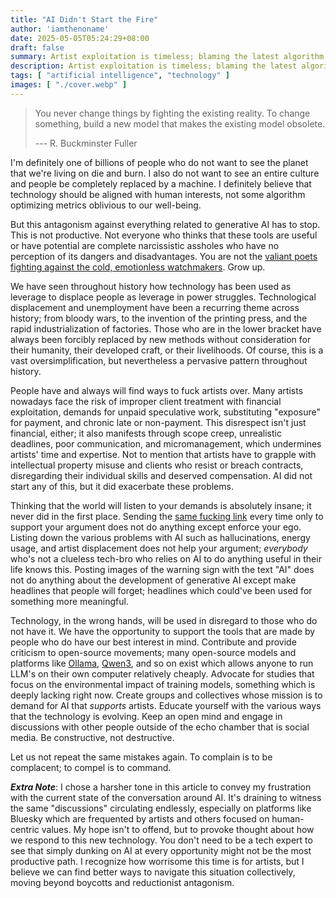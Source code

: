 ```yaml
---
title: "AI Didn't Start the Fire"
author: 'iamthenoname'
date: 2025-05-05T05:24:29+08:00
draft: false
summary: Artist exploitation is timeless; blaming the latest algorithm misses the real enemy.
description: Artist exploitation is timeless; blaming the latest algorithm misses the real enemy.
tags: [ "artificial intelligence", "technology" ]
images: [ "./cover.webp" ]
---
```


> You never change things by fighting the existing reality. To change something, build a new model that makes the existing model obsolete.
>
> --- R. Buckminster Fuller

I'm definitely one of billions of people who do not want to see the planet that we're living on die and burn. I also do not want to see an entire culture and people be completely replaced by a machine. I definitely believe that technology should be aligned with human interests, not some algorithm optimizing metrics oblivious to our well-being.

But this antagonism against everything related to generative AI has to stop. This is not productive. Not everyone who thinks that these tools are useful or have potential are complete narcissistic assholes who have no perception of its dangers and disadvantages. You are not the [valiant poets fighting against the cold, emotionless watchmakers](https://ellipsus.com/blog/the-watchmakers). Grow up.

We have seen throughout history how technology has been used as leverage to displace people as leverage in power struggles. Technological displacement and unemployment have been a recurring theme across history; from bloody wars, to the invention of the printing press, and the rapid industrialization of factories. Those who are in the lower bracket have always been forcibly replaced by new methods without consideration for their humanity, their developed craft, or their livelihoods. Of course, this is a vast oversimplification, but nevertheless a pervasive pattern throughout history.

People have and always will find ways to fuck artists over. Many artists nowadays face the risk of improper client treatment with financial exploitation, demands for unpaid speculative work, substituting "exposure" for payment, and chronic late or non-payment. This disrespect isn't just financial, either; it also manifests through scope creep, unrealistic deadlines, poor communication, and micromanagement, which undermines artists' time and expertise. Not to mention that artists have to grapple with intellectual property misuse and clients who resist or breach contracts, disregarding their individual skills and deserved compensation. AI did not start any of this, but it did exacerbate these problems.

Thinking that the world will listen to your demands is absolutely insane; it never did in the first place. Sending the [same fucking link](https://news.mit.edu/2025/explained-generative-ai-environmental-impact-0117) every time only to support your argument does not do anything except enforce your ego. Listing down the various problems with AI such as hallucinations, energy usage, and artist displacement does not help your argument; *everybody* who's not a clueless tech-bro who relies on AI to do anything useful in their life knows this. Posting images of the warning sign with the text "AI" does not do anything about the development of generative AI except make headlines that people will forget; headlines which could've been used for something more meaningful.

Technology, in the wrong hands, will be used in disregard to those who do not have it. We have the opportunity to support the tools that are made by people who do have our best interest in mind. Contribute and provide criticism to open-source movements; many open-source models and platforms like [Ollama](https://ollama.org), [Qwen3](https://github.com/QwenLM/Qwen3), and so on exist which allows anyone to run LLM's on their own computer relatively cheaply. Advocate for studies that focus on the environmental impact of training models, something which is deeply lacking right now. Create groups and collectives whose mission is to demand for AI that *supports* artists. Educate yourself with the various ways that the technology is evolving. Keep an open mind and engage in discussions with other people outside of the echo chamber that is social media. Be constructive, not destructive.

Let us not repeat the same mistakes again. To complain is to be complacent; to compel is to command.

***Extra Note***: I chose a harsher tone in this article to convey my frustration with the current state of the conversation around AI. It's draining to witness the same "discussions" circulating endlessly, especially on platforms like Bluesky which are frequented by artists and others focused on human-centric values. My hope isn't to offend, but to provoke thought about how we respond to this new technology. You don't need to be a tech expert to see that simply dunking on AI at every opportunity might not be the most productive path. I recognize how worrisome this time is for artists, but I believe we can find better ways to navigate this situation collectively, moving beyond boycotts and reductionist antagonism.
